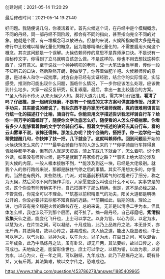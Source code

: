 创建时间：2021-05-14 11:20:29

最后修改时间：2021-05-14 19:21:40

好问题。我随便说几句，你凑活着听。首先火候这个词，在丹经中是个模糊概念，不同的丹经，同一部丹经不同阶段，都会有不同的指向，甚至指向完全不同的对象。他就是个筐，有一堆概念可以放进去。但总的来说，火候所指向得大多是丹道修行中比较难以精确化量化的概念。因为能够精确化量化的，不需要启用火候这个概念。其次这问题是一个误解。火候依赖师传的意思不是靠师承口诀。不是说有一段秘传文字，你得到了立马就明白该怎么做，不是这样的。你也不用去想找这种东西了，没有意义。至于说找一个神神叨叨的老师，交一大笔法金当学费，传你一段不知所云的口诀，然后豁然开朗，别做梦了，你等着做肥羊吧。火候赖师传的意思，是过来人和你一起揣摩。对方自身已经有实证经验，结合你的实际情况，实际感受，推测你可能出现什么问题，面临什么情况，下一步你应该怎么处理，应该做到什么地步。大家一起反复研究，反复琢磨，最后，拿出一套比较适合的方案。**圣人传药不传火,从来火候少人知。莫将大道为儿戏，需共神仙仔细推。**看清了吗？仔细推，是一起研究琢磨，不是有一个现成的文字方案可供直接传授。丹道下手功夫，其实能说的都说了，有些东西不是丹家历代祖师保密，真的很难用语言进行统一化的描述打个比喻，骑自行车。你能否用文字描述告诉我怎样骑自行车？给你一百万字的篇幅好了，随便你文字功底怎么好，随便看的人怎么仔细揣摩。你看有多少人能够看着你的文字学会骑自行车。照着文字描述的诀窍去其自行车，看的云山雾罩不说，该摔还得摔。那怎么办呢？找个会骑的，搭把手，你一边学他一边稍微提醒几句，你快摔了扶一把，几下就会了。这就叫赖师传。回到问题**最开始的火候诀窍怎么来的？****最早会骑自行车的人怎么来的？**你学骑自行车摔得鼻青脸肿都学不会，但有的人就是天资高，骑上车踩几下就会了，怎么着吧。说个题外话，如果没有师传火候，是不是就断了丹家修行之路？**事实上绝大部分涉及到火候的内容，一般人根本接触不到，**能涉及到这一块，已经是大佬级别。就我个人的修行路线来说，那都是脉住气停之后的事情。其实不用想太多的，你懂的。当然也有例外。某些路线，门派，对筑基前积精累气的过程进行了细分，称之为火候，然后采取不同的操作手段。人家愿意这么叫也没什么不可以。实事求是的说，这个你没有师传确实不行，自己把握不了那么精确。但是，这不是必经之路，不管真假，你完全可以不理会。**筑基以前积精累气的功夫，阳关大道都是明确公开的，你没必要非去抄那不知真假的近路。**前期如此，后期的话，理论上讲，也应该有完全规避火候的路线存在，总的来说，无非是以清净二字为本。但具体怎么样，我也涉及不到那个层面，就不扯了。摘一段丹经，自己琢磨吧。**紫清指玄集**天仙之道，能变化飞升也，上士可以学之。以身为铅，以心为汞，以定为水，以慧为火，在片饷之间，可以凝结，十月成胎，此乃上品炼丹之法，本无卦爻，亦无斤两，其法简易，故以心传之，甚易成也。夫人仙之道，能出入隐显者也，中士可以学之。以气为铅，以神为汞，以午为火，以子为水，在百日之间，可以混合，三年成象，此乃中品炼丹之法，虽有卦爻，却无斤两，其法要妙，故以口传之，必可成也。夫地仙之道，能留形住世也，庶士可以学之，以精为铅，以血为汞，以肾为水，以心为火，在一年之间，可以融结，九年成功，此乃下品炼丹之法，既有卦爻，又有斤两，其法繁难，故以文字传之，恐难成也。



https://www.zhihu.com/question/453786278/answer/1885409965